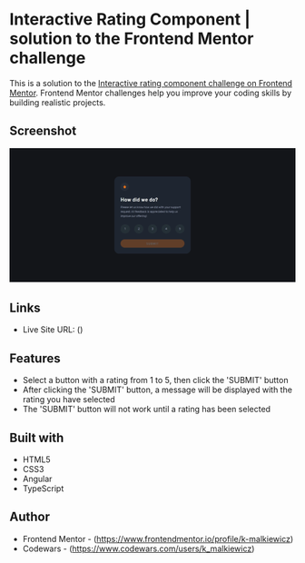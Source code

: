 # Interactive Rating Component | solution to the Frontend Mentor challenge

This is a solution to the [Interactive rating component challenge on Frontend Mentor](https://www.frontendmentor.io/challenges/interactive-rating-component-koxpeBUmI). Frontend Mentor challenges help you improve your coding skills by building realistic projects.

## Screenshot

![](./src/assets/screenshot/screenshot.webp)

## Links

- Live Site URL: ()

## Features

- Select a button with a rating from 1 to 5, then click the 'SUBMIT' button
- After clicking the 'SUBMIT' button, a message will be displayed with the rating you have selected
- The 'SUBMIT' button will not work until a rating has been selected

## Built with

- HTML5
- CSS3
- Angular
- TypeScript

## Author

- Frontend Mentor - (https://www.frontendmentor.io/profile/k-malkiewicz)
- Codewars - (https://www.codewars.com/users/k_malkiewicz)